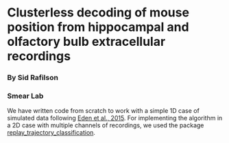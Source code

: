 # Clusterless decoding of mouse position from hippocampal and olfactory bulb extracellular recordings

### By Sid Rafilson
### Smear Lab


We have written code from scratch to work with a simple 1D case of simulated data following [Eden et al., 2015](https://pmc.ncbi.nlm.nih.gov/articles/PMC4805376/). For implementing the algorithm in a 2D case with multiple channels of recordings, we used the package [replay_trajectory_classification](https://github.com/Eden-Kramer-Lab/replay_trajectory_classification).
